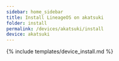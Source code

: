 ```yaml
---
sidebar: home_sidebar
title: Install LineageOS on akatsuki
folder: install
permalink: /devices/akatsuki/install
device: akatsuki
---
```

{% include templates/device_install.md %}
